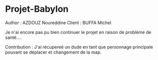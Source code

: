# Projet-Babylon

Author : AZDOUZ Noureddine
Client : BUFFA Michel

Je n'ai encore pas pu bien continuer le projet en raison de problème de santé....

Contribution : 
J'ai récupereé un dude en tant que personnage principale pouvant se déplacer et changement de la map.






